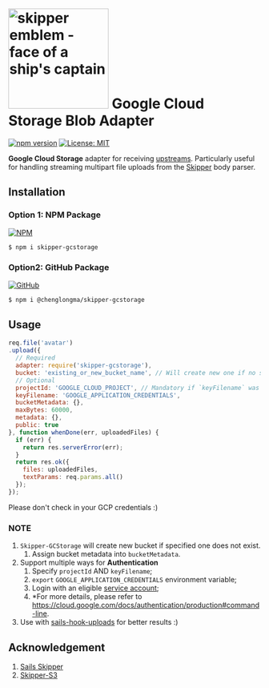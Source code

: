 # [<img title="skipper-gcstorage - Google Cloud Storage adapter for Skipper" src="http://i.imgur.com/P6gptnI.png" width="200px" alt="skipper emblem - face of a ship's captain"/>](https://github.com/ChenglongMa/skipper-gcstorage.git) Google Cloud Storage Blob Adapter

[![npm version](https://badge.fury.io/js/skipper-gcstorage.svg)](https://badge.fury.io/js/skipper-gcstorage)
[![License: MIT](https://img.shields.io/badge/License-MIT-yellow.svg)](https://opensource.org/licenses/MIT)


**Google Cloud Storage** adapter for receiving [upstreams](https://github.com/balderdashy/skipper#what-are-upstreams). Particularly useful for handling streaming multipart file uploads from the [Skipper](https://github.com/balderdashy/skipper) body parser.

## Installation
### Option 1: NPM Package

[![NPM](https://nodei.co/npm/skipper-gcstorage.png)](https://npmjs.org/package/skipper-gcstorage)

```bash
$ npm i skipper-gcstorage
```
### Option2: GitHub Package

[![GitHub](https://nodei.co/npm/@chenglongma/skipper-gcstorage.png)](https://github.com/ChenglongMa/skipper-gcstorage/packages)

```bash
$ npm i @chenglongma/skipper-gcstorage
```

## Usage

```javascript
req.file('avatar')
.upload({
  // Required
  adapter: require('skipper-gcstorage'),
  bucket: 'existing_or_new_bucket_name', // Will create new one if no such bucket exists.
  // Optional
  projectId: 'GOOGLE_CLOUD_PROJECT', // Mandatory if `keyFilename` was specified.
  keyFilename: 'GOOGLE_APPLICATION_CREDENTIALS', 
  bucketMetadata: {},
  maxBytes: 60000, 
  metadata: {},
  public: true
}, function whenDone(err, uploadedFiles) {
  if (err) {
    return res.serverError(err);
  }
  return res.ok({
    files: uploadedFiles,
    textParams: req.params.all()
  });
});
```
Please don't check in your GCP credentials :)

### NOTE

1. `Skipper-GCStorage` will create new bucket if specified one does not exist.
   1. Assign bucket metadata into `bucketMetadata`.
2. Support multiple ways for **Authentication**
   1. Specify `projectId` AND `keyFilename`;
   2. `export` `GOOGLE_APPLICATION_CREDENTIALS` environment variable;
   3. Login with an eligible [service account](https://cloud.google.com/iam/docs/service-accounts);
   4. \*For more details, please refer to https://cloud.google.com/docs/authentication/production#command-line.
3. Use with [sails-hook-uploads](https://www.npmjs.com/package/sails-hook-uploads) for better results :)


## Acknowledgement

1. [Sails Skipper](https://github.com/sailshq/skipper)
2. [Skipper-S3](https://github.com/balderdashy/skipper-s3)